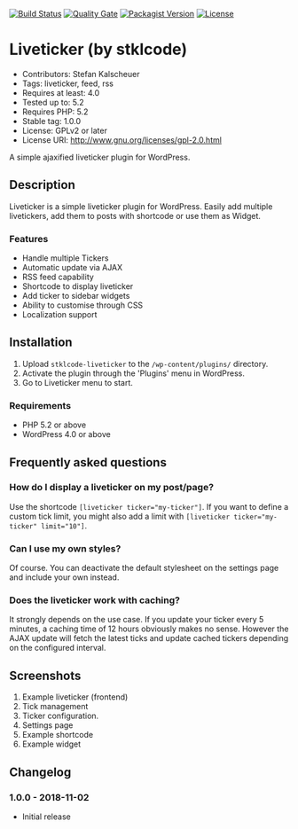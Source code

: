 [![Build Status](https://travis-ci.org/stklcode/wp-liveticker.svg?branch=master)](https://travis-ci.org/stklcode/wp-liveticker)
[![Quality Gate](https://sonarcloud.io/api/project_badges/measure?project=de.stklcode.web.wordpress.plugins%3Awp-liveticker&metric=alert_status)](https://sonarcloud.io/dashboard?id=de.stklcode.web.wordpress.plugins%3Awp-liveticker)
[![Packagist Version](https://img.shields.io/packagist/v/stklcode/stklcode-liveticker.svg)](https://packagist.org/packages/stklcode/stklcode-liveticker)
[![License](https://img.shields.io/badge/license-GPL%20v2-blue.svg)](https://github.com/stklcode/wp-liveticker/blob/master/LICENSE.md)

# Liveticker (by stklcode)

* Contributors:      Stefan Kalscheuer
* Tags:              liveticker, feed, rss
* Requires at least: 4.0
* Tested up to:      5.2
* Requires PHP:      5.2
* Stable tag:        1.0.0
* License:           GPLv2 or later
* License URI:       http://www.gnu.org/licenses/gpl-2.0.html

A simple ajaxified liveticker plugin for WordPress.

## Description

Liveticker is a simple liveticker plugin for WordPress.
Easily add multiple livetickers, add them to posts with shortcode or use them as Widget.

### Features

* Handle multiple Tickers
* Automatic update via AJAX
* RSS feed capability
* Shortcode to display liveticker
* Add ticker to sidebar widgets
* Ability to customise through CSS
* Localization support


## Installation

1. Upload `stklcode-liveticker` to the `/wp-content/plugins/` directory.
2. Activate the plugin through the 'Plugins' menu in WordPress.
3. Go to Liveticker menu to start.

### Requirements ###

* PHP 5.2 or above
* WordPress 4.0 or above

## Frequently asked questions

### How do I display a liveticker on my post/page?

Use the shortcode `[liveticker ticker="my-ticker"]`.
If you want to define a custom tick limit, you might also add a limit with `[liveticker ticker="my-ticker" limit="10"]`.

### Can I use my own styles?

Of course.
You can deactivate the default stylesheet on the settings page and include your own instead.

### Does the liveticker work with caching?

It strongly depends on the use case.
If you update your ticker every 5 minutes, a caching time of 12 hours obviously makes no sense.
However the AJAX update will fetch the latest ticks and update cached tickers  depending on the configured interval.


## Screenshots

1. Example liveticker (frontend)
2. Tick management
3. Ticker configuration.
4. Settings page
5. Example shortcode
6. Example widget

## Changelog

### 1.0.0 - 2018-11-02

* Initial release
